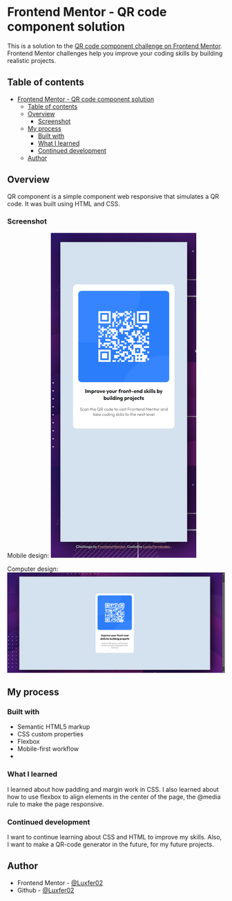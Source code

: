 # Frontend Mentor - QR code component solution

This is a solution to the [QR code component challenge on Frontend Mentor](https://www.frontendmentor.io/challenges/qr-code-component-iux_sIO_H). Frontend Mentor challenges help you improve your coding skills by building realistic projects. 

## Table of contents

- [Frontend Mentor - QR code component solution](#frontend-mentor---qr-code-component-solution)
  - [Table of contents](#table-of-contents)
  - [Overview](#overview)
    - [Screenshot](#screenshot)
  - [My process](#my-process)
    - [Built with](#built-with)
    - [What I learned](#what-i-learned)
    - [Continued development](#continued-development)
  - [Author](#author)

## Overview

QR component is a simple component web responsive that simulates a QR code. It was built using HTML and CSS. 

### Screenshot

Mobile design:
![](./images/QR_FinalMobile.png)

Computer design:
![](./images/QR_FinalComputer.png)

## My process

### Built with

- Semantic HTML5 markup
- CSS custom properties
- Flexbox
- Mobile-first workflow
- 
### What I learned

I learned about how padding and margin work in CSS. I also learned about how to use flexbox to align elements in the center of the page, the @media rule to make the page responsive.

### Continued development

I want to continue learning about CSS and HTML to improve my skills. Also, I want to make a QR-code generator in the future, for my future projects.

## Author
- Frontend Mentor - [@Luxfer02](https://www.frontendmentor.io/profile/Luxfer02)
- Github - [@Luxfer02](https://github.com/Luxfer02/luxfer02.github.io)
